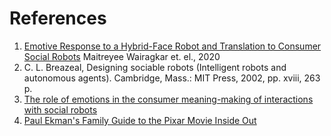# References

1. [Emotive Response to a Hybrid-Face Robot and Translation to Consumer Social Robots](https://arxiv.org/pdf/2012.04511.pdf)
Maitreyee Wairagkar et. el., 2020
2. C. L. Breazeal, Designing sociable robots (Intelligent robots and autonomous agents). Cambridge, Mass.: MIT Press, 2002, pp. xviii, 263 p.
3. [The role of emotions in the consumer meaning-making of interactions with social robots](https://www.sciencedirect.com/science/article/pii/S0040162522003687)
4. [Paul Ekman's Family Guide to the Pixar Movie Inside Out](https://www.paulekman.com/projects/inside-out/)